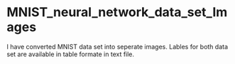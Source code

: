 # MNIST_neural_network_data_set_Images
I have converted MNIST data set into seperate images. Lables for both data set are available in table formate in text file.
